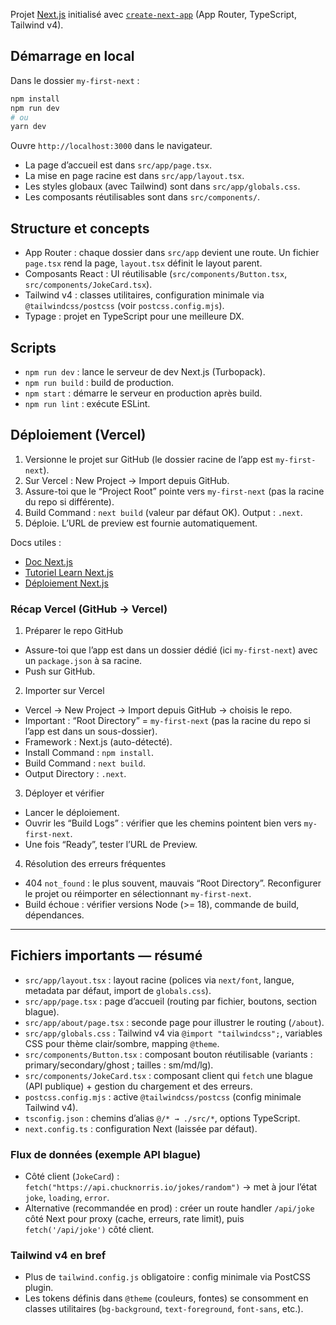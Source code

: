 Projet [Next.js](https://nextjs.org) initialisé avec [`create-next-app`](https://nextjs.org/docs/app/api-reference/cli/create-next-app) (App Router, TypeScript, Tailwind v4).

## Démarrage en local

Dans le dossier `my-first-next` :

```bash
npm install
npm run dev
# ou
yarn dev
```

Ouvre `http://localhost:3000` dans le navigateur.

- La page d’accueil est dans `src/app/page.tsx`.
- La mise en page racine est dans `src/app/layout.tsx`.
- Les styles globaux (avec Tailwind) sont dans `src/app/globals.css`.
- Les composants réutilisables sont dans `src/components/`.

## Structure et concepts

- App Router : chaque dossier dans `src/app` devient une route. Un fichier `page.tsx` rend la page, `layout.tsx` définit le layout parent.
- Composants React : UI réutilisable (`src/components/Button.tsx`, `src/components/JokeCard.tsx`).
- Tailwind v4 : classes utilitaires, configuration minimale via `@tailwindcss/postcss` (voir `postcss.config.mjs`).
- Typage : projet en TypeScript pour une meilleure DX.

## Scripts

- `npm run dev` : lance le serveur de dev Next.js (Turbopack).
- `npm run build` : build de production.
- `npm start` : démarre le serveur en production après build.
- `npm run lint` : exécute ESLint.

## Déploiement (Vercel)

1. Versionne le projet sur GitHub (le dossier racine de l’app est `my-first-next`).
2. Sur Vercel : New Project → Import depuis GitHub.
3. Assure-toi que le “Project Root” pointe vers `my-first-next` (pas la racine du repo si différente).
4. Build Command : `next build` (valeur par défaut OK). Output : `.next`.
5. Déploie. L’URL de preview est fournie automatiquement.

Docs utiles :
- [Doc Next.js](https://nextjs.org/docs)
- [Tutoriel Learn Next.js](https://nextjs.org/learn)
- [Déploiement Next.js](https://nextjs.org/docs/app/building-your-application/deploying)

### Récap Vercel (GitHub → Vercel)

1) Préparer le repo GitHub
- Assure-toi que l’app est dans un dossier dédié (ici `my-first-next`) avec un `package.json` à sa racine.
- Push sur GitHub.

2) Importer sur Vercel
- Vercel → New Project → Import depuis GitHub → choisis le repo.
- Important : “Root Directory” = `my-first-next` (pas la racine du repo si l’app est dans un sous-dossier).
- Framework : Next.js (auto-détecté).
- Install Command : `npm install`.
- Build Command : `next build`.
- Output Directory : `.next`.

3) Déployer et vérifier
- Lancer le déploiement.
- Ouvrir les “Build Logs” : vérifier que les chemins pointent bien vers `my-first-next`.
- Une fois “Ready”, tester l’URL de Preview.

4) Résolution des erreurs fréquentes
- 404 `not_found` : le plus souvent, mauvais “Root Directory”. Reconfigurer le projet ou réimporter en sélectionnant `my-first-next`.
- Build échoue : vérifier versions Node (>= 18), commande de build, dépendances.

---

## Fichiers importants — résumé

- `src/app/layout.tsx` : layout racine (polices via `next/font`, langue, metadata par défaut, import de `globals.css`).
- `src/app/page.tsx` : page d’accueil (routing par fichier, boutons, section blague).
- `src/app/about/page.tsx` : seconde page pour illustrer le routing (`/about`).
- `src/app/globals.css` : Tailwind v4 via `@import "tailwindcss";`, variables CSS pour thème clair/sombre, mapping `@theme`.
- `src/components/Button.tsx` : composant bouton réutilisable (variants : primary/secondary/ghost ; tailles : sm/md/lg).
- `src/components/JokeCard.tsx` : composant client qui `fetch` une blague (API publique) + gestion du chargement et des erreurs.
- `postcss.config.mjs` : active `@tailwindcss/postcss` (config minimale Tailwind v4).
- `tsconfig.json` : chemins d’alias `@/* → ./src/*`, options TypeScript.
- `next.config.ts` : configuration Next (laissée par défaut).

### Flux de données (exemple API blague)
- Côté client (`JokeCard`) : `fetch("https://api.chucknorris.io/jokes/random")` → met à jour l’état `joke`, `loading`, `error`.
- Alternative (recommandée en prod) : créer un route handler `/api/joke` côté Next pour proxy (cache, erreurs, rate limit), puis `fetch('/api/joke')` côté client.

### Tailwind v4 en bref
- Plus de `tailwind.config.js` obligatoire : config minimale via PostCSS plugin.
- Les tokens définis dans `@theme` (couleurs, fontes) se consomment en classes utilitaires (`bg-background`, `text-foreground`, `font-sans`, etc.).
